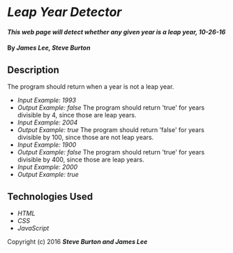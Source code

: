 # _Leap Year Detector_

#### _This web page will detect whether any given year is a leap year, 10-26-16_

#### By _**James Lee, Steve Burton**_

## Description

The program should return when a year is not a leap year.
* _Input Example: 1993_
* _Output Example: false_
The program should return 'true' for years divisible by 4, since those are leap years.
* _Input Example: 2004_
* _Output Example: true_
The program should return 'false' for years divisible by 100, since those are not leap years.
* _Input Example: 1900_
* _Output Example: false_
The program should return 'true' for years divisible by 400, since those are leap years.
* _Input Example: 2000_
* _Output Example: true_

## Technologies Used

* _HTML_
* _CSS_
* _JavaScript_


Copyright (c) 2016 **_Steve Burton and James Lee_**
